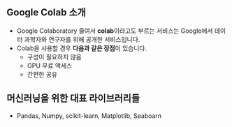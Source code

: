 ## Google Colab 소개
- Google Colaboratory 줄여서 **colab**이라고도 부르는 서비스는 Google에서 데이터 과학자와 연구자를 위해 공개한 서비스입니다.
- Colab을 사용할 경우 **다음과 같은 장점**이 있습니다.
    - 구성이 필요하지 않음
    - GPU 무료 액세스
    - 간편한 공유

## 머신러닝을 위한 대표 라이브러리들
- Pandas, Numpy, scikit-learn, Matplotlib, Seaboarn
